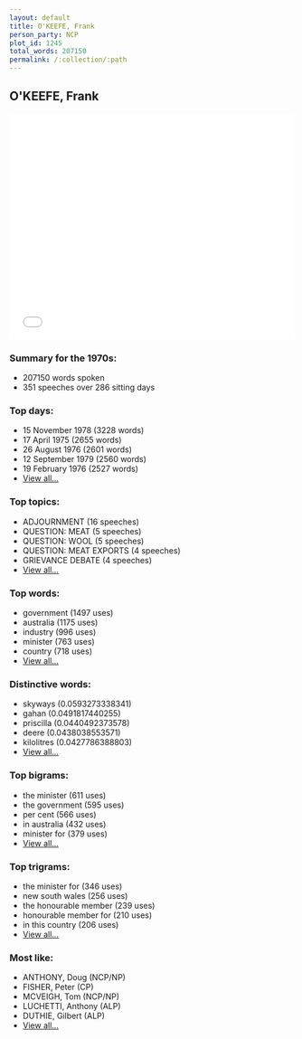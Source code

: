 ```yaml
---
layout: default
title: O'KEEFE, Frank
person_party: NCP
plot_id: 1245
total_words: 207150
permalink: /:collection/:path
---
```


## O'KEEFE, Frank

<iframe width="100%" height="400" frameborder="0" scrolling="no" src="//plot.ly/~wragge/1245.embed"></iframe>


### Summary for the 1970s:

* 207150 words spoken
* 351 speeches over 286 sitting days


### Top days:

* 15 November 1978 (3228 words)
* 17 April 1975 (2655 words)
* 26 August 1976 (2601 words)
* 12 September 1979 (2560 words)
* 19 February 1976 (2527 words)
* [View all...](days/)


### Top topics:

* ADJOURNMENT (16 speeches)
* QUESTION: MEAT (5 speeches)
* QUESTION: WOOL (5 speeches)
* QUESTION: MEAT EXPORTS (4 speeches)
* GRIEVANCE DEBATE (4 speeches)
* [View all...](topics/)


### Top words:

* government (1497 uses)
* australia (1175 uses)
* industry (996 uses)
* minister (763 uses)
* country (718 uses)
* [View all...](words/)


### Distinctive words:

* skyways (0.0593273338341)
* gahan (0.0491817440255)
* priscilla (0.0440492373578)
* deere (0.0438038553571)
* kilolitres (0.0427786388803)
* [View all...](sig_words/)


### Top bigrams:

* the minister (611 uses)
* the government (595 uses)
* per cent (566 uses)
* in australia (432 uses)
* minister for (379 uses)
* [View all...](bigrams/)


### Top trigrams:

* the minister for (346 uses)
* new south wales (256 uses)
* the honourable member (239 uses)
* honourable member for (210 uses)
* in this country (206 uses)
* [View all...](trigrams/)


### Most like:

* ANTHONY, Doug (NCP/NP)
* FISHER, Peter (CP)
* MCVEIGH, Tom (NCP/NP)
* LUCHETTI, Anthony (ALP)
* DUTHIE, Gilbert (ALP)
* [View all...](similarities/)
